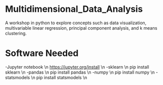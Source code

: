 # Multidimensional_Data_Analysis
A workshop in python to explore concepts such as data visualization, multivariable linear regression, principal component analysis, and k means clustering.

# Software Needed
-Jupyter notebook \n
  https://jupyter.org/install \n
-sklearn \n
  pip install sklearn \n
-pandas \n
  pip install pandas \n
-numpy \n
  pip install numpy \n
-statsmodels \n
  pip install statsmodels \n

